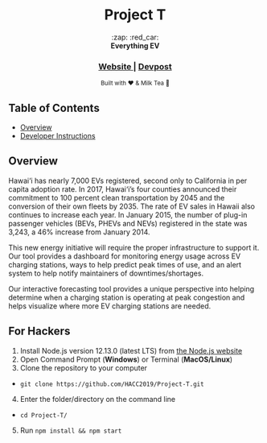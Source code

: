 <h1 align="center">Project T</h1>

<div align="center">
	:zap: :red_car:
</div>
<div align="center">
  <strong>Everything EV</strong>
</div>

<div align="center">
  <h3>
  	<a href="">
      Website
    </a>
  	<span> | </span>
    <a href="">
      Devpost
    </a>
  </h3>
</div>

<div align="center">
  <sub>Built with ❤ & Milk Tea 🍵
</div>

## Table of Contents
- [Overview](#overview)
- [Developer Instructions](#for-hackers)

## Overview
Hawai‘i has nearly 7,000 EVs registered, second only to California in per capita adoption rate. In 2017, Hawai‘i’s four counties announced their commitment to 100 percent clean transportation by 2045 and the conversion of their own fleets by 2035. The rate of EV sales in Hawaii also continues to increase each year. In January 2015, the number of plug-in passenger vehicles (BEVs, PHEVs and NEVs) registered in the state was 3,243, a 46% increase from January 2014. 

This new energy initiative will require the proper infrastructure to support it. Our tool provides a dashboard for monitoring energy usage across EV charging stations, ways to help predict peak times of use, and an alert system to help notify maintainers of downtimes/shortages. 

Our interactive forecasting tool provides a unique perspective into helping determine when a charging station is operating at peak congestion and helps visualize where more EV charging stations are needed.

## For Hackers
1. Install Node.js version 12.13.0 (latest LTS) from [the Node.js website](https://nodejs.org/en/download/)
2. Open Command Prompt (**Windows**) or Terminal (**MacOS/Linux**)
3. Clone the repository to your computer 
- `git clone https://github.com/HACC2019/Project-T.git`
4. Enter the folder/directory on the command line 
- `cd Project-T/`
5. Run `npm install && npm start`